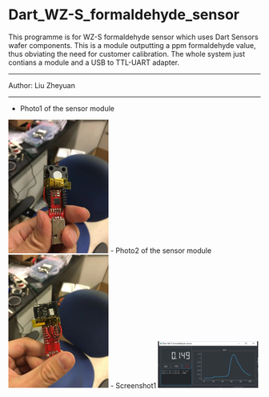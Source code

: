 Dart_WZ-S_formaldehyde_sensor
===========================
This programme is for WZ-S formaldehyde sensor which uses Dart Sensors wafer components. This is a module outputting a ppm formaldehyde value, thus obviating the need for customer calibration. The whole system just contians a module and a USB to TTL-UART adapter.

****
Author: Liu Zheyuan


****

- Photo1 of the sensor module  
<img src="/image/photo1.jpg" width="200px" />
- Photo2 of the sensor module  
<img src="/image/photo2.jpg" width="200px" />
- Screenshot1  
<img src="/image/screenshot1.png" width="200px" />